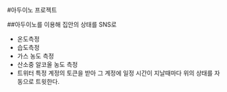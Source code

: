 #아두이노 프로젝트

##아두이노를 이용해 집안의 상태를 SNS로
- 온도측정
- 습도측정
- 가스 농도 측정
- 산소중 알코올 농도 측정
- 트위터 특정 계정의 토큰을 받아 그 계정에 일정 시간이 지날때마다 위의 상태를 자동으로 트윗한다.

  